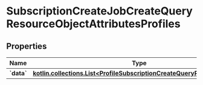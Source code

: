
# SubscriptionCreateJobCreateQueryResourceObjectAttributesProfiles

## Properties
| Name | Type | Description | Notes |
| ------------ | ------------- | ------------- | ------------- |
| **&#x60;data&#x60;** | [**kotlin.collections.List&lt;ProfileSubscriptionCreateQueryResourceObject&gt;**](ProfileSubscriptionCreateQueryResourceObject.md) |  |  |



